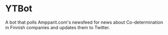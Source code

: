YTBot
=====

A bot that polls Ampparit.com's newsfeed for news about Co-determination in Finnish companies and updates them to Twitter.
